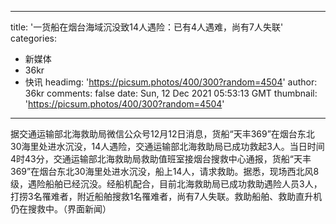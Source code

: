 
---
title: '一货船在烟台海域沉没致14人遇险：已有4人遇难，尚有7人失联'
categories: 
 - 新媒体
 - 36kr
 - 快讯
headimg: 'https://picsum.photos/400/300?random=4504'
author: 36kr
comments: false
date: Sun, 12 Dec 2021 05:53:13 GMT
thumbnail: 'https://picsum.photos/400/300?random=4504'
---

<div>   
据交通运输部北海救助局微信公众号12月12日消息，货船“天丰369”在烟台东北30海里处进水沉没，14人遇险，交通运输部北海救助局已成功救起3人。当日时间4时43分，交通运输部北海救助局救助值班室接烟台搜救中心通报，货船“天丰369”在烟台东北30海里处进水沉没，船上14人，请求救助。据悉，现场西北风8级，遇险船舶已经沉没。经船机配合，目前北海救助局已成功救助遇险人员3人，打捞3名罹难者，附近船舶搜救1名罹难者，尚有7人失联。救助船舶、救助直升机仍在搜救中。（界面新闻）  
</div>
            